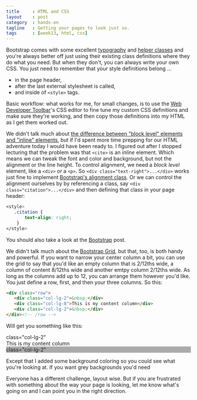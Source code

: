 ```yaml
---
title     : HTML and CSS
layout    : post
category  : hands-on
tagline   : Getting your pages to look just so.
tags      : [week13, html, css]
---
```


Bootstrap comes with some excellent [typography](http://getbootstrap.com/css/#type) and [helper classes](http://getbootstrap.com/css/#helper-classes) and you're always better off just using their existing class definitions where they do what you need. But when they don't, you can always write your own CSS. You just need to remember that your style definitions belong ...
+ in the page header, 
+ after the last external stylesheet is called,
+ and inside of `<style>` tags.

Basic workflow: what works for me, for small changes, is to use the [Web Developer Toolbar](http://chrispederick.com/work/web-developer/)'s CSS editor to fine tune my custom CSS definitions and make sure they're working, and then copy those definitions into my HTML as I get them worked out. 

We didn't talk much about [the difference between "block level" elements and "inline" elements](http://www.impressivewebs.com/difference-block-inline-css/), but if I'd spent more time prepping for our HTML adventure today I would have been ready to. I figured out after I stopped lecturing that the problem was that `<cite>` is an *inline* element. Which means we can tweak the font and color and background, but not the alignment or the line height. To control alignment, we need a *block level* element, like a `<div>` or a `<p>`. So `<div class="text-right">...</div>` works just fine to implement [Bootstrap's alignment class](http://getbootstrap.com/css/#type-alignment). Or we can control the alignment ourselves by by referencing a class, say `<div class="citation">...</div>` and then defining that class in your page header:

```css
<style>
   .citation {
       text-align: right;
    }
</style>
```

You should also take a look at the [Bootstrap](git_and_bootstrap.html) post. 

We didn't talk much about the [Bootstrap Grid](http://getbootstrap.com/css/#grid), but that, too, is both handy and powerful. If you want to narrow your center column a bit, you can use the grid to say that you'd like an empty column that is 2/12ths wide, a column of content 8/12ths wide and another emtpy column 2/12ths wide. As long as the columns add up to 12, you can arrange them however you'd like. You just define a row, first, and then your three columns. So this:

```html
<div class="row">
   <div class="col-lg-2">&nbsp;</div>
   <div class="col-lg-8">This is my content column</div>
   <div class="col-lg-2">&nbsp;</div>
</div><!-- /row -->
```
Will get you something like this: 

<div class="row">
   <div class="col-lg-2 bg-info">class="col-lg-2"</div>
   <div class="col-lg-8">This is my content column</div>
   <div class="col-lg-2" style="background: #aaa;">class="col-lg-2"</div>
</div><!-- /row -->

Except that I added some background coloring so you could see what you're looking at. If you want grey backgrounds you'd need 


Everyone has a different challenge, layout wise. But if you are frustrated with something about the way your page is looking, let me know what's going on and I can point you in the right direction. 
